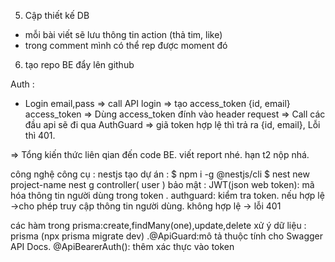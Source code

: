 <!-- 2. Update api article thêm params categoryId
3. Tìm hiểu nestjs/swagger. update các đầu api. -->
<!-- - thêm @ApiBearerAuth() đối với các API cần auth. -->
<!-- - Cập nhật Dto body cho các api -->

<!-- 4. thêm api getMany article -->


5. Cập thiết kế DB
- mỗi bài viết sẽ lưu thông tin action (thả tim, like)
- trong comment mình có thể rep được moment đó

6. tạo repo BE đẩy lên github


Auth : 
- Login email,pass => call API login => tạo access_token {id, email} access_token => Dùng access_token đính vào header request => Call các đầu api sẽ đi qua AuthGuard => giã token hợp lệ thì trả ra {id, email}, Lỗi thì 401.

=> Tổng kiến thức liên qian đến code BE. viết report nhé. hạn t2 nộp nhá.

công nghệ công cụ : nestjs
tạo dự án :
$ npm i -g @nestjs/cli
$ nest new project-name
 nest g controller( user )
bảo mật : JWT(json web token): mã hóa thông tin người dùng trong token
 . authguard: kiểm tra token. nếu hợp lệ ->cho phép truy cập thông tin người dùng. không hợp lệ -> lỗi 401
 
các hàm trong prisma:create,findMany(one),update,delete
xử ý dữ liệu : prisma (npx prisma migrate dev)
 .@ApiGuard:mô tả thuộc tính cho Swagger API Docs.
    @ApiBearerAuth(): thêm xác thực vào token
